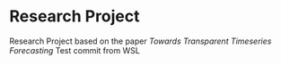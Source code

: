 # Research Project

Research Project based on the paper *Towards Transparent Timeseries Forecasting*
Test commit from WSL
